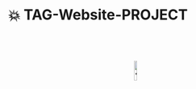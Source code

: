 # :collision: TAG-Website-PROJECT

<h1 align="center"> <br><a href="#"><img src="https://scontent.fnag1-2.fna.fbcdn.net/v/t1.0-1/p720x720/56555948_2069768266434266_5462150673304911872_n.jpg?_nc_cat=111&_nc_oc=AQlnM9bERl8ApWbVdGAVmv4WwXWgEMYApPC3TYL4oPKWoGb9Y3xilbvwSCjY-pSRBhw&_nc_ht=scontent.fnag1-2.fna&oh=b61cc8c87b714a26a22927f3bb5ecb84&oe=5DA08044" alt="TAG" width="10%" height="10%"></a></h1>

